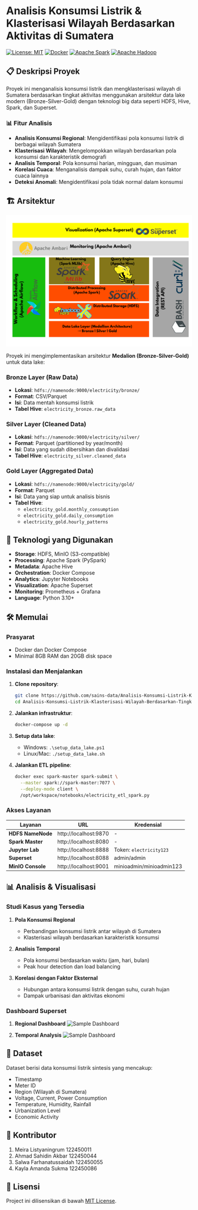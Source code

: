 # Analisis Konsumsi Listrik & Klasterisasi Wilayah Berdasarkan Aktivitas di Sumatera

[![License: MIT](https://img.shields.io/badge/License-MIT-yellow.svg)](https://opensource.org/licenses/MIT)
[![Docker](https://img.shields.io/badge/Docker-20.10+-blue.svg)](https://www.docker.com/)
[![Apache Spark](https://img.shields.io/badge/Apache%20Spark-3.3.0-orange.svg)](https://spark.apache.org/)
[![Apache Hadoop](https://img.shields.io/badge/Apache%20Hadoop-3.2.1-yellow.svg)](https://hadoop.apache.org/)

## 📋 Deskripsi Proyek

Proyek ini menganalisis konsumsi listrik dan mengklasterisasi wilayah di Sumatera berdasarkan tingkat aktivitas menggunakan arsitektur data lake modern (Bronze-Silver-Gold) dengan teknologi big data seperti HDFS, Hive, Spark, dan Superset.

### 📊 Fitur Analisis

- **Analisis Konsumsi Regional**: Mengidentifikasi pola konsumsi listrik di berbagai wilayah Sumatera
- **Klasterisasi Wilayah**: Mengelompokkan wilayah berdasarkan pola konsumsi dan karakteristik demografi
- **Analisis Temporal**: Pola konsumsi harian, mingguan, dan musiman
- **Korelasi Cuaca**: Menganalisis dampak suhu, curah hujan, dan faktor cuaca lainnya
- **Deteksi Anomali**: Mengidentifikasi pola tidak normal dalam konsumsi

## 🏗️ Arsitektur

![Architecture Diagram](https://github.com/sains-data/Analisis-Konsumsi-Listrik-Klasterisasi-Wilayah-Berdasarkan-Tingkat-Aktivitas-di-Sumatera/blob/main/Gambar%20Arsitektur%20Kel%2017.png)

Proyek ini mengimplementasikan arsitektur **Medalion (Bronze-Silver-Gold)** untuk data lake:
### Bronze Layer (Raw Data)
- **Lokasi**: `hdfs://namenode:9000/electricity/bronze/`
- **Format**: CSV/Parquet
- **Isi**: Data mentah konsumsi listrik
- **Tabel Hive**: `electricity_bronze.raw_data`

### Silver Layer (Cleaned Data)
- **Lokasi**: `hdfs://namenode:9000/electricity/silver/`
- **Format**: Parquet (partitioned by year/month)
- **Isi**: Data yang sudah dibersihkan dan divalidasi
- **Tabel Hive**: `electricity_silver.cleaned_data`

### Gold Layer (Aggregated Data)
- **Lokasi**: `hdfs://namenode:9000/electricity/gold/`
- **Format**: Parquet
- **Isi**: Data yang siap untuk analisis bisnis
- **Tabel Hive**:
  - `electricity_gold.monthly_consumption`
  - `electricity_gold.daily_consumption`
  - `electricity_gold.hourly_patterns`

## 🚀 Teknologi yang Digunakan

- **Storage**: HDFS, MinIO (S3-compatible)
- **Processing**: Apache Spark (PySpark)
- **Metadata**: Apache Hive
- **Orchestration**: Docker Compose
- **Analytics**: Jupyter Notebooks
- **Visualization**: Apache Superset
- **Monitoring**: Prometheus + Grafana
- **Language**: Python 3.10+

## 🛠️ Memulai

### Prasyarat

- Docker dan Docker Compose
- Minimal 8GB RAM dan 20GB disk space

### Instalasi dan Menjalankan

1. **Clone repository**:
   ```bash
   git clone https://github.com/sains-data/Analisis-Konsumsi-Listrik-Klasterisasi-Wilayah-Berdasarkan-Tingkat-Aktivitas-di-Sumatera.git
   cd Analisis-Konsumsi-Listrik-Klasterisasi-Wilayah-Berdasarkan-Tingkat-Aktivitas-di-Sumatera
   ```

2. **Jalankan infrastruktur**:
   ```bash
   docker-compose up -d
   ```

3. **Setup data lake**:
   - Windows: `.\setup_data_lake.ps1`
   - Linux/Mac: `./setup_data_lake.sh`

4. **Jalankan ETL pipeline**:
   ```bash
   docker exec spark-master spark-submit \
     --master spark://spark-master:7077 \
     --deploy-mode client \
     /opt/workspace/notebooks/electricity_etl_spark.py
   ```

### Akses Layanan

| Layanan | URL | Kredensial |
|---------|-----|------------|
| **HDFS NameNode** | http://localhost:9870 | - |
| **Spark Master** | http://localhost:8080 | - |
| **Jupyter Lab** | http://localhost:8888 | Token: `electricity123` |
| **Superset** | http://localhost:8088 | admin/admin |
| **MinIO Console** | http://localhost:9001 | minioadmin/minioadmin123 |

## 📊 Analisis & Visualisasi

### Studi Kasus yang Tersedia

1. **Pola Konsumsi Regional**
   - Perbandingan konsumsi listrik antar wilayah di Sumatera
   - Klasterisasi wilayah berdasarkan karakteristik konsumsi

2. **Analisis Temporal**
   - Pola konsumsi berdasarkan waktu (jam, hari, bulan)
   - Peak hour detection dan load balancing

3. **Korelasi dengan Faktor Eksternal**
   - Hubungan antara konsumsi listrik dengan suhu, curah hujan
   - Dampak urbanisasi dan aktivitas ekonomi

### Dashboard Superset

1. **Regional Dashboard**
   ![Sample Dashboard](https://kinsta.com/wp-content/uploads/2023/02/apache-superset-dashboard.jpg)

2. **Temporal Analysis**
   ![Sample Dashboard](https://superset.apache.org/img/time-dash.jpg)

## 🧪 Dataset

Dataset berisi data konsumsi listrik sintesis yang mencakup:

- Timestamp
- Meter ID
- Region (Wilayah di Sumatera)
- Voltage, Current, Power Consumption
- Temperature, Humidity, Rainfall
- Urbanization Level
- Economic Activity

## 👥 Kontributor

1. Meira Listyaningrum 122450011
2. Ahmad Sahidin Akbar 122450044
3. Salwa Farhanatussaidah 122450055
4. Kayla Amanda Sukma 122450086

## 📄 Lisensi

Project ini dilisensikan di bawah [MIT License](LICENSE).
